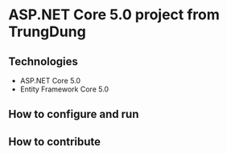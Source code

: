 # ASP.NET Core 5.0 project from TrungDung
## Technologies
- ASP.NET Core 5.0
- Entity Framework Core 5.0
## How to configure and run
## How to contribute